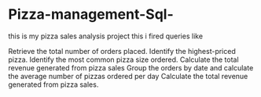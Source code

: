 # Pizza-management-Sql-
this is my pizza sales analysis project this i fired queries like

Retrieve the total number of orders placed.
Identify the highest-priced pizza.
Identify the most common pizza size ordered.
Calculate the total revenue generated from pizza sales
Group the orders by date and calculate the average number of pizzas ordered per day
Calculate the total revenue generated from pizza sales.
